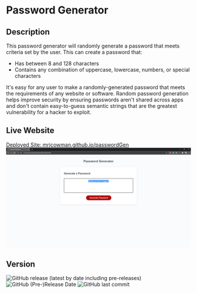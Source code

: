 # Password Generator

## Description

This password generator will randomly generate a password that meets criteria set by the user. This can create a password that:
* Has between 8 and 128 characters
* Contains any combination of uppercase, lowercase, numbers, or special characters

It's easy for any user to make a randomly-generated password that meets the requirements of any website or software. Random password generation helps improve security by ensuring passwords aren't shared across apps and don't contain easy-to-guess semantic strings that are the greatest vulnerability for a hacker to exploit.

## Live Website
[Deployed Site: mrjcowman.github.io/passwordGen](https://mrjcowman.github.io/passwordGen)
![Filler Screencap here](screencap.png)

## Version
![GitHub release (latest by date including pre-releases)](https://img.shields.io/github/v/release/mrjcowman/passwordGen?include_prereleases&style=for-the-badge)
![GitHub (Pre-)Release Date](https://img.shields.io/github/release-date-pre/mrjcowman/passwordGen?style=for-the-badge)
![GitHub last commit](https://img.shields.io/github/last-commit/mrjcowman/passwordGen?style=for-the-badge)